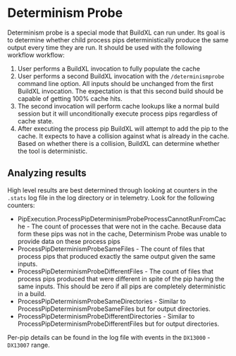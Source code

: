 # Determinism Probe
Determinism probe is a special mode that BuildXL can run under. Its goal is to determine whether child process pips deterministically produce the same output every time they are run. It should be used with the following workflow workflow:
1. User performs a BuildXL invocation to fully populate the cache
1. User performs a second BuildXL invocation with the `/determinismprobe` command line option. All inputs should be unchanged from the first BuildXL invocation. The expectation is that this second build should be capable of getting 100% cache hits.
1. The second invocation will perform cache lookups like a normal build session but it will unconditionally execute process pips regardless of cache state.
1. After executing the process pip BuildXL will attempt to add the pip to the cache. It expects to have a collision against what is already in the cache. Based on whether there is a collision, BuildXL can determine whether the tool is deterministic.

## Analyzing results
High level results are best determined through looking at counters in the `.stats` log file in the log directory or in telemetry. Look for the following counters:

* PipExecution.ProcessPipDeterminismProbeProcessCannotRunFromCache - The count of processes that were not in the cache. Because data form these pips was not in the cache, Determinism Probe was unable to provide data on these process pips
* ProcessPipDeterminismProbeSameFiles - The count of files that process pips that produced exactly the same output given the same inputs.
* ProcessPipDeterminismProbeDifferentFiles - The count of files that process pips produced that were different in spite of the pip having the same inputs. This should be zero if all pips are completely deterministic in a build.
* ProcessPipDeterminismProbeSameDirectories - Similar to ProcessPipDeterminismProbeSameFiles but for output directories.
* ProcessPipDeterminismProbeDifferentDirectories - Similar to ProcessPipDeterminismProbeDifferentFiles but for output directories.

Per-pip details can be found in the log file with events in the `DX13000` - `DX13007` range.
